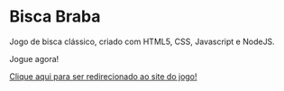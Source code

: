 <h1>Bisca Braba</h1>

<p>Jogo de bisca clássico, criado com HTML5, CSS, Javascript e NodeJS.</p>

<p>Jogue agora! </p><a href="https://biscabraba.herokuapp.com/">Clique aqui para ser redirecionado ao site do jogo!</a>
